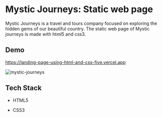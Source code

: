 # Mystic Journeys: Static web page

Mystic Journeys is a travel and tours company focused on exploring the hidden gems of our beautiful country. The static web page of Mystic journeys is made with html5 and css3.


## Demo

https://landing-page-using-html-and-css-five.vercel.app


![mystic-journeys](https://github.com/user-attachments/assets/9bebd00f-77fe-41d8-8bf1-b7df31b4842e)

## Tech Stack

- HTML5

- CSS3

